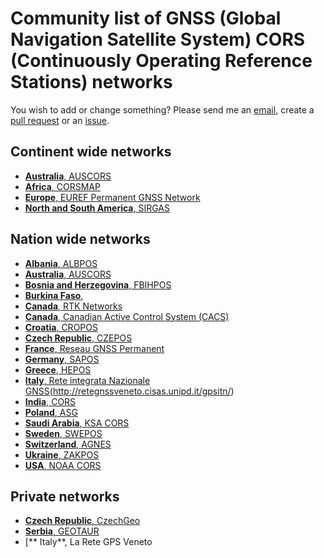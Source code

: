 #  Community list of GNSS (Global Navigation Satellite System) CORS (Continuously Operating Reference Stations) networks

You wish to add or change something? Please send me an [email](mailto:mvarga1989@gmail.com), create a [pull request](https://github.com/mvarga1989/GNSS-CORS-RTK-networks/pulls) or an [issue](https://github.com/mvarga1989/GNSS-CORS-RTK-networks/issues).

## Continent wide networks
- [**Australia**, AUSCORS](https://www.auscors.ga.gov.au/status/)
- [**Africa**, CORSMAP](http://corsmap.com/)
- [**Europe**, EUREF Permanent GNSS Network](https://www.epncb.oma.be/)
- [**North and South America**, SIRGAS](https://sirgas.ipgh.org/en/gnss-network/introduction/)


## Nation wide networks
- [**Albania**, ALBPOS](https://krgjsh.asig.gov.al/?page_id=1210&lang=en)
- [**Australia**, AUSCORS](https://www.auscors.ga.gov.au/status/)
- [**Bosnia and Herzegovina**, FBIHPOS](http://fbihpos.katastar.ba/SBC/Account/Index?returnUrl=%2FSBC%2FAdmin)
- [**Burkina Faso**, ](http://bfcors.net/)
- [**Canada**, RTK Networks](https://webapp.geod.nrcan.gc.ca/geod/data-donnees/rtk.php?locale=en)
- [**Canada**, Canadian Active Control System (CACS)](https://webapp.geod.nrcan.gc.ca/geod/data-donnees/cacs-scca.php?locale=en)
- [**Croatia**, CROPOS](http://195.29.198.194/Map/SensorMap.aspx)
- [**Czech Republic**, CZEPOS](http://czepos.cuzk.cz/)
- [**France**, Reseau GNSS Permanent](http://rgp.ign.fr/STATIONS/)
- [**Germany**, SAPOS](https://sapos.de/)
- [**Greece**, HEPOS](https://www.hepos.gr/)
- [**Italy**, Rete integrata Nazionale GNSS](http://ring.gm.ingv.it/)(http://retegnssveneto.cisas.unipd.it/gpsitn/)
- [**India**, CORS](http://103.205.244.106/)
- [**Poland**, ASG](http://www.asgeupos.pl/index.php)
- [**Saudi Arabia**, KSA CORS](https://gasgi.gov.sa/en/products/geodesy/pages/ksa-cors.aspx)
- [**Sweden**, SWEPOS](https://swepos.lantmateriet.se/)
- [**Switzerland**, AGNES](http://pnac.swisstopo.admin.ch/pages/en/agnes-status.html)
- [**Ukraine**, ZAKPOS](http://zakpos.zakgeo.com.ua/index.php?option=com_content&task=view&id=18&Itemid=86)
- [**USA**, NOAA CORS](https://geodesy.noaa.gov/CORS_Map/)

## Private networks
- [**Czech Republic**, CzechGeo](https://www.pecny.cz/CzechGeo/)
- [**Serbia**, GEOTAUR](https://geotaur.com/geotaurnet-cors-network/)
- [** Italy**, La Rete GPS Veneto

